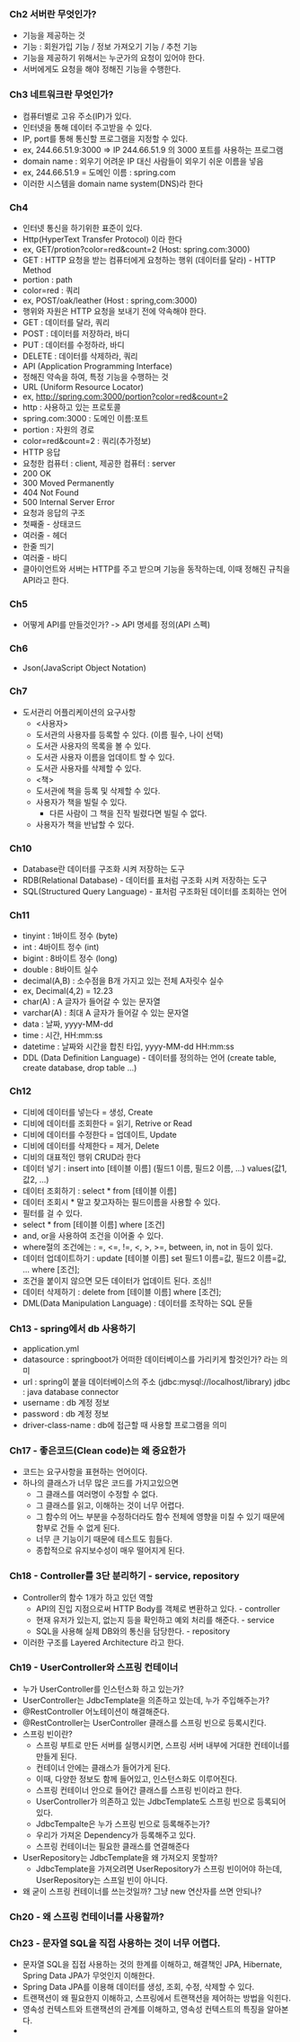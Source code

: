 ### Ch2 서버란 무엇인가?
* 기능을 제공하는 것
* 기능 : 회원가입 기능 / 정보 가져오기 기능 / 추천 기능
* 기능을 제공하기 위해서는 누군가의 요청이 있어야 한다.
* 서버에게도 요청을 해야 정해진 기능을 수행한다.

### Ch3 네트워크란 무엇인가?
* 컴퓨터별로 고유 주소(IP)가 있다.
* 인터넷을 통해 데이터 주고받을 수 있다.
* IP, port를 통해 통신할 프로그램을 지정할 수 있다.
* ex, 244.66.51.9:3000 => IP 244.66.51.9 의 3000 포트를 사용하는 프로그램
* domain name : 외우기 어려운 IP 대신 사람들이 외우기 쉬운 이름을 넣음
* ex, 244.66.51.9 = 도메인 이름 : spring.com
* 이러한 시스템을 domain name system(DNS)라 한다

### Ch4 
* 인터넷 통신을 하기위한 표준이 있다.
* Http(HyperText Transfer Protocol) 이라 한다
* ex, GET/protion?color=red&count=2 (Host: spring.com:3000)
* GET : HTTP 요청을 받는 컴퓨터에게 요청하는 행위 (데이터를 달라) - HTTP Method
* portion : path
* color=red : 쿼리
* ex, POST/oak/leather (Host : spring,com:3000)
* 행위와 자원은 HTTP 요청을 보내기 전에 약속해야 한다.
* GET : 데이터를 달라, 쿼리
* POST : 데이터를 저장하라, 바디
* PUT : 데이터를 수정하라, 바디
* DELETE : 데이터를 삭제하라, 쿼리
* API (Application Programming Interface)
* 정해진 약속을 하여, 특정 기능을 수행하는 것
* URL (Uniform Resource Locator)
* ex, http://spring.com:3000/portion?color=red&count=2
* http : 사용하고 있는 프로토콜
* spring.com:3000 : 도메인 이름:포트
* portion : 자원의 경로
* color=red&count=2 : 쿼리(추가정보)
* HTTP 응답
* 요청한 컴퓨터 : client, 제공한 컴퓨터 : server
* 200 OK
* 300 Moved Permanently
* 404 Not Found
* 500 Internal Server Error
* 요청과 응답의 구조
* 첫째줄 - 상태코드
* 여러줄 - 헤더
* 한줄 띄기
* 여러줄 - 바디
* 클아이언트와 서버는 HTTP를 주고 받으며 기능을 동작하는데, 이때 정해진 규칙을 API라고 한다.

### Ch5
* 어떻게 API를 만들것인가? -> API 명세를 정의(API 스펙)

### Ch6
* Json(JavaScript Object Notation)

### Ch7
* 도서관리 어플리케이션의 요구사항
  * <사용자>
  * 도서관의 사용자를 등록할 수 있다. (이름 필수, 나이 선택)
  * 도서관 사용자의 목록을 볼 수 있다.
  * 도서관 사용자 이름을 업데이트 할 수 있다.
  * 도서관 사용자를 삭제할 수 있다.
  * <책>
  * 도서관에 책을 등록 및 삭제할 수 있다.
  * 사용자가 책을 빌릴 수 있다.
    * 다른 사람이 그 책을 진작 빌렸다면 빌릴 수 없다.
  * 사용자가 책을 반납할 수 있다.

### Ch10
* Database란 데이터를 구조화 시켜 저장하는 도구
* RDB(Relational Database) - 데이터를 표처럼 구조화 시켜 저장하는 도구
* SQL(Structured Query Language) - 표처럼 구조화된 데이터를 조회하는 언어

### Ch11
* tinyint : 1바이트 정수 (byte)
* int : 4바이트 정수 (int)
* bigint : 8바이트 정수 (long)
* double : 8바이트 실수
* decimal(A,B) : 소수점을 B개 가지고 있는 전체 A자릿수 실수
* ex, Decimal(4,2) = 12.23
* char(A) : A 글자가 들어갈 수 있는 문자열
* varchar(A) : 최대 A 글자가 들어갈 수 있는 문자열
* data : 날짜, yyyy-MM-dd
* time : 시간, HH:mm:ss
* datetime : 날짜와 시간을 합친 타입, yyyy-MM-dd HH:mm:ss
* DDL (Data Definition Language) - 데이터를 정의하는 언어 (create table, create database, drop table ...)

### Ch12
* 디비에 데이터를 넣는다 = 생성, Create
* 디비에 데이터를 조회한다 = 읽기, Retrive or Read
* 디비에 데이터를 수정한다 = 업데이트, Update
* 디비에 데이터를 삭제한다 = 제거, Delete
* 디비의 대표적인 행위 CRUD라 한다
* 데이터 넣기 : insert into [테이블 이름] (필드1 이름, 필드2 이름, ...) values(값1, 값2, ...)
* 데이터 조회하기 : select * from [테이블 이름]
* 데이터 조회시 * 말고 찾고자하는 필드이름을 사용할 수 있다.
* 필터를 걸 수 있다.
* select * from [테이블 이름] where [조건]
* and, or을 사용하여 조건을 이어줄 수 있다.
* where절의 조건에는 : =, <=, !=, <, >, >=, between, in, not in 등이 있다.
* 데이터 업데이트하기 : update [테이블 이름] set 필드1 이름=값, 필드2 이름=값, ... where [조건];
* 조건을 붙이지 않으면 모든 데이터가 업데이트 된다. 조심!!
* 데이터 삭제하기 : delete from [테이블 이름] where [조건];
* DML(Data Manipulation Language) : 데이터를 조작하는 SQL 문들

### Ch13 - spring에서 db 사용하기
* application.yml
* datasource : springboot가 어떠한 데이터베이스를 가리키게 할것인가? 라는 의미
* url : spring이 붙을 데이터베이스의 주소 (jdbc:mysql://localhost/library) jdbc : java database connector
* username : db 계정 정보
* password : db 계정 정보
* driver-class-name : db에 접근할 때 사용할 프로그램을 의미

### Ch17 - 좋은코드(Clean code)는 왜 중요한가
* 코드는 요구사항을 표현하는 언어이다.
* 하나의 클래스가 너무 많은 코드를 가지고있으면
  * 그 클래스를 여러명이 수정할 수 없다.
  * 그 클래스를 읽고, 이해하는 것이 너무 어렵다.
  * 그 함수의 어느 부분을 수정하더라도 함수 전체에 영향을 미칠 수 있기 때문에 함부로 건들 수 없게 된다.
  * 너무 큰 기능이기 때문에 테스트도 힘들다.
  * 종합적으로 유지보수성이 매우 떨어지게 된다.

### Ch18 - Controller를 3단 분리하기 - service, repository
* Controller의 함수 1개가 하고 있던 역할
  * API의 진입 지점으로써 HTTP Body를 객체로 변환하고 있다. - controller
  * 현재 유저가 있는지, 없는지 등을 확인하고 예외 처리를 해준다. - service
  * SQL을 사용해 실제 DB와의 통신을 담당한다. - repository
* 이러한 구조를 Layered Architecture 라고 한다.

### Ch19 - UserController와 스프링 컨테이너
* 누가 UserController를 인스턴스화 하고 있는가?
* UserController는 JdbcTemplate을 의존하고 있는데, 누가 주입해주는가?
* @RestController 어노테이션이 해결해준다.
* @RestController는 UserController 클래스를 스프링 빈으로 등록시킨다.
* 스프링 빈이란?
  * 스프링 부트로 만든 서버를 실행시키면, 스프링 서버 내부에 거대한 컨테이너를 만들게 된다.
  * 컨테이너 안에는 클래스가 들어가게 된다.
  * 이때, 다양한 정보도 함께 들어있고, 인스턴스화도 이루어진다.
  * 스프링 컨테이너 안으로 들어간 클래스를 스프링 빈이라고 한다.
  * UserController가 의존하고 있는 JdbcTemplate도 스프링 빈으로 등록되어 있다.
  * JdbcTempalte은 누가 스프링 빈으로 등록해주는가?
  * 우리가 가져온 Dependency가 등록해주고 있다.
  * 스프링 컨테이너는 필요한 클래스를 연결해준다
* UserRepository는 JdbcTemplate을 왜 가져오지 못할까?
  * JdbcTemplate을 가져오려면 UserRepository가 스프링 빈이어야 하는데, UserRepository는 스프일 빈이 아니다.
* 왜 굳이 스프링 컨테이너를 쓰는것일까? 그냥 new 연산자를 쓰면 안되나?

### Ch20 - 왜 스프링 컨테이너를 사용할까?

### Ch23 - 문자열 SQL을 직접 사용하는 것이 너무 어렵다.
* 문자열 SQL을 집접 사용하는 것의 한계를 이해하고, 해결책인 JPA, Hibernate, Spring Data JPA가 무엇인지 이해한다.
* Spring Data JPA를 이용해 데이터를 생성, 조회, 수정, 삭제할 수 있다.
* 트랜잭션이 왜 필요한지 이해하고, 스프링에서 트랜잭션을 제어하는 방법을 익힌다.
* 영속성 컨텍스트와 트랜잭션의 관계를 이해하고, 영속성 컨텍스트의 특징을 알아본다.
* 